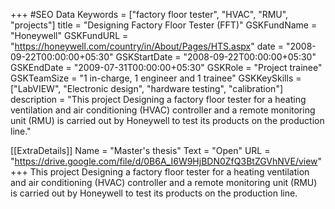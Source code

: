+++
#SEO Data
Keywords = ["factory floor tester", "HVAC", "RMU", "projects"]
title = "Designing Factory Floor Tester (FFT)"
GSKFundName = "Honeywell"
GSKFundURL = "https://honeywell.com/country/in/About/Pages/HTS.aspx"
date			=	"2008-09-22T00:00:00+05:30"
GSKStartDate	=	"2008-09-22T00:00:00+05:30"
GSKEndDate		=	"2009-07-31T00:00:00+05:30"
GSKRole = "Project trainee"
GSKTeamSize = "1 in-charge, 1 engineer and 1 trainee"
GSKKeySkills = ["LabVIEW", "Electronic design", "hardware testing", "calibration"]
description = "This project Designing a factory floor tester for a heating ventilation and air conditioning (HVAC) controller and a remote monitoring unit (RMU) is carried out by Honeywell to test its products on the production line."

[[ExtraDetails]]
    Name = "Master's thesis"
	Text = "Open"
    URL = "https://drive.google.com/file/d/0B6A_I6W9HjBDN0ZfQ3BtZGVhNVE/view"
+++
This project Designing a factory floor tester for a heating ventilation and air conditioning (HVAC) controller and a remote monitoring unit (RMU) is carried out by Honeywell to test its products on the production line.